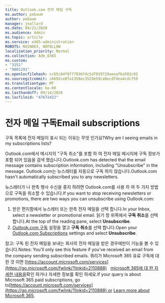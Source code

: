 ```yaml
---
title: Outlook.com 전자 메일 구독
ms.author: pebaum
author: pebaum
manager: joallard
ms.date: 04/21/2020
ms.audience: Admin
ms.topic: article
ms.service: o365-administration
ROBOTS: NOINDEX, NOFOLLOW
localization_priority: Normal
ms.collection: Adm_O365
ms.custom:
- "3151"
- "9001191"
ms.openlocfilehash: cc65c04f0f77936fdc5d7919729aeeafba502c92
ms.sourcegitcommit: c6692ce0fa1358ec3529e59ca0ecdfdea4cdc759
ms.translationtype: MT
ms.contentlocale: ko-KR
ms.lasthandoff: 09/14/2020
ms.locfileid: "47672422"
---
```

# <a name="email-subscriptions"></a><span data-ttu-id="4a751-102">전자 메일 구독</span><span class="sxs-lookup"><span data-stu-id="4a751-102">Email subscriptions</span></span>

<span data-ttu-id="4a751-103">구독 목록에 전자 메일이 표시 되는 이유는 무엇 인가요?</span><span class="sxs-lookup"><span data-stu-id="4a751-103">Why am I seeing emails in my subscriptions lists?</span></span>

<span data-ttu-id="4a751-104">Outlook.com에서 메시지의 "구독 취소"를 포함 하 여 전자 메일 메시지에 구독 정보가 포함 되어 있음을 검색 했습니다.</span><span class="sxs-lookup"><span data-stu-id="4a751-104">Outlook.com has detected that the email message contains subscription information, including "Unsubscribe" in the message.</span></span> <span data-ttu-id="4a751-105">Outlook.com는 뉴스레터를 자동으로 구독 하지 않습니다.</span><span class="sxs-lookup"><span data-stu-id="4a751-105">Outlook.com hasn't automatically subscribed you to any newsletters.</span></span>

<span data-ttu-id="4a751-106">뉴스레터가 나 판촉 행사 수신을 중지 하려면 Outlook.com를 사용 하 여 두 가지 방법으로 구독을 취소할 수 있습니다.</span><span class="sxs-lookup"><span data-stu-id="4a751-106">If you want to stop receiving newsletters or promotions, there are two ways you can unsubscribe using Outlook.com:</span></span>
1. <span data-ttu-id="4a751-107">받은 편지함에서 뉴스레터 또는 판촉 전자 메일을 선택 합니다.</span><span class="sxs-lookup"><span data-stu-id="4a751-107">In your Inbox, select a newsletter or promotional email.</span></span> <span data-ttu-id="4a751-108">읽기 창 위쪽에서 **구독 취소**를 선택 합니다.</span><span class="sxs-lookup"><span data-stu-id="4a751-108">At the top of the reading pane, select **Unsubscribe**.</span></span>
2. <span data-ttu-id="4a751-109">[Outlook.com 구독](https://go.microsoft.com/fwlink/?linkid=2110887) 설정을 열고 **구독 취소**를 선택 합니다.</span><span class="sxs-lookup"><span data-stu-id="4a751-109">Open your [Outlook.com Subscriptions](https://go.microsoft.com/fwlink/?linkid=2110887) settings and select **Unsubscribe**.</span></span>

<span data-ttu-id="4a751-110">참고: 구독 된 전자 메일을 보내는 회사의 전자 메일을 받은 경우에만이 기능을 볼 수 있습니다.</span><span class="sxs-lookup"><span data-stu-id="4a751-110">Notes: You'll only see this feature if you've received an email from the company sending subscribed emails.</span></span>
<span data-ttu-id="4a751-111">쿼리가 Microsoft 365 유료 구독에 대 한 것 이면 [https://account.microsoft.com/services](https://go.microsoft.com/fwlink/?linkid=2110888)   [microsoft 365에 대 한 자세한 내용을](https://products.office.com/compare-all-microsoft-office-products?tab=1&WT.mc_id=PROD_OL-Web_Support_O365NewValue_Upgrade)확인 하거나 자세한 정보를 확인 하세요.</span><span class="sxs-lookup"><span data-stu-id="4a751-111">If your query is about Microsoft 365 paid subscriptions, go to[https://account.microsoft.com/services](https://go.microsoft.com/fwlink/?linkid=2110888) or [Learn more about Microsoft 365](https://products.office.com/compare-all-microsoft-office-products?tab=1&WT.mc_id=PROD_OL-Web_Support_O365NewValue_Upgrade).</span></span>
  